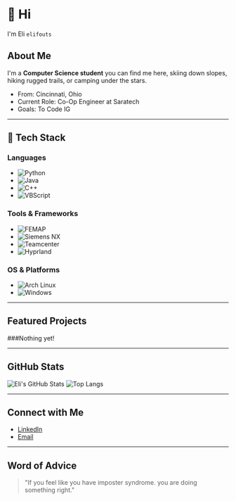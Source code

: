 # 👋 Hi 
I'm Eli `elifouts`

## About Me
I'm a **Computer Science student** you can find me here, skiing down slopes, hiking rugged trails, or camping under the stars.

- From: Cincinnati, Ohio
- Current Role: Co-Op Engineer at Saratech
- Goals: To Code IG

---

## 🔧 Tech Stack

### **Languages**
- ![Python](https://img.shields.io/badge/-Python-3776AB?logo=python&logoColor=white)
- ![Java](https://img.shields.io/badge/-Java-007396?logo=java&logoColor=white)
- ![C++](https://img.shields.io/badge/-C++-00599C?logo=c%2B%2B&logoColor=white)
- ![VBScript](https://img.shields.io/badge/-VBScript-00BCD4?logo=visualstudio&logoColor=white)

### **Tools & Frameworks**
- ![FEMAP](https://img.shields.io/badge/-FEMAP-004B8D?logo=siemens&logoColor=white)
- ![Siemens NX](https://img.shields.io/badge/-NX-007DB8?logo=siemens&logoColor=white)
- ![Teamcenter](https://img.shields.io/badge/-Teamcenter-005073?logo=siemens&logoColor=white)
- ![Hyprland](https://img.shields.io/badge/-Hyprland-009688?logo=wayland&logoColor=white)

### **OS & Platforms**
- ![Arch Linux](https://img.shields.io/badge/-Arch_Linux-1793D1?logo=archlinux&logoColor=white)
- ![Windows](https://img.shields.io/badge/-Windows-0078D6?logo=windows&logoColor=white)

---

## Featured Projects

###Nothing yet!

---

## GitHub Stats

![Eli's GitHub Stats](https://github-readme-stats.vercel.app/api?username=elifouts&show_icons=true&theme=radical)
![Top Langs](https://github-readme-stats.vercel.app/api/top-langs/?username=elifouts&layout=compact&theme=radical)

---

## Connect with Me

- [LinkedIn](https://www.linkedin.com/in/elifouts/)
- [Email](mailto:eligfouts@gmail.com)

---

## Word of Advice
> "If you feel like you have imposter syndrome. you are doing something right."

